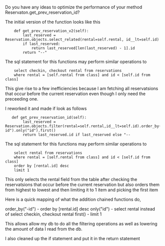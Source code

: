 
Do you have any ideas to optimize the performance of your method   Reservaton.get_prev_reservation_id?

The initial version of the function looks like  this
```
    def get_prev_reservation_v2(self):
        last_reserved = Reservation.objects.select_related(rental=self.rental, id__lt=self.id)
        if last_reserved:
            return last_reserved[len(last_reserved) - 1].id
        return "--"

```

The sql  statement for this functions may perform similar operations to 
```
    select checkin, checkout rental from reservations 
    where rental = [self.rental from class] and id < [self.id from class]
```

This give rise to a few inefficiencies because I am fetching all reservatsions that occur before the current reservation even though I only need the preceeding one.


I reworked it and made if look as follows

```
   def get_prev_reservation_id(self):
        last_reserved = Reservation.objects.filter(rental=self.rental,id__lt=self.id).order_by("-id").only("id").first()
        return last_reserved.id if last_reserved else "--

```

The sql statement for this functions may perform similar operations to 
```
    select rental from reservations 
    where rental = [self.rental from class] and id < [self.id from class]
    order by [rental.id] desc
    limit 1
```

This only selects the rental field from the table after checking the reservatsions that occur before the current reservation but also orders them from highest to lowest and then limiting it to 1 item and picking the first item

Here is a quick mapping of what the addition chained functions do,

order_by("-id") -     order by [rental.id] desc
only("id") - select rental instead of  select checkin, checkout rental
first() - limit 1

This allows allow my db to do all the filtering operations as well as lowering the amount of data I read from the db.

I also cleaned up the if statement and put it in the return statement 